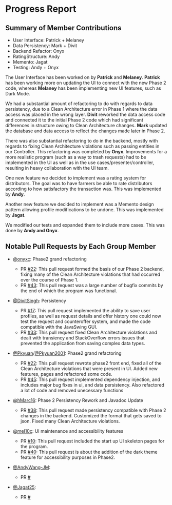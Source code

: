 # Progress Report

## Summary of Member Contributions
- User Interface: Patrick + Melaney
- Data Persistency: Mark + Divit
- Backend Refactor: Onyx
- RatingStructure: Andy
- Memento: Jagat
- Testing: Andy + Onyx

The User Interface has been worked on by **Patrick** and **Melaney**. 
**Patrick** has been working more on updating the UI to connect with the new Phase
2 code, whereas **Melaney** has been implementing new UI features, such as Dark Mode.

We had a substantial amount of refactoring to do with regards to data persistency,
due to a Clean Architecture error in Phase 1 where the data access was placed in the
wrong layer. **Divit** reworked the data access code and connected it to the initial Phase
2 code which had significant differences in structure owing to Clean Architecture
changes. **Mark** updated the database and data access to reflect the changes made
later in Phase 2.

There was also substantial refactoring to do in the backend, mostly with regards to
fixing Clean Architecture violations such as passing entities in our Controller.
This refactoring was completed by **Onyx**. Improvements for a more realistic
program (such as a way to trash requests) had to be implemented in the UI as well as
in the use cases/presenter/controller, resulting in heavy collaboration with the UI
team.

One new feature we decided to implement was a rating system for distributors.
The goal was to have farmers be able to rate distributors according to how 
satisfactory the transaction was. This was implemented by **Andy**.

Another new feature we decided to implement was a Memento design pattern
allowing profile modifications to be undone. This was implemented by **Jagat**.

We modified our tests and expanded them to include more cases.
This was done by **Andy and Onyx**.

## Notable Pull Requests by Each Group Member
- [@onyxc](https://github.com/onyxc): Phase2 grand refactoring
    * PR [#22](https://github.com/CSC207-UofT/course-project-gitgarden/pull/22): This pull request formed the basis of our Phase 2 backend, fixing many of
the Clean Architecture violations that had occurred over the course of Phase 1.
    * PR [#43](https://github.com/CSC207-UofT/course-project-gitgarden/pull/42): This pull request was a large number of bugfix commits by the end of which 
the program was functional.

- [@DivitSingh](https://github.com/DivitSingh): Persistency 
    * PR [#17](https://github.com/CSC207-UofT/course-project-gitgarden/pull/17): This pull request implemented the ability to save user profiles, as well as request details and offer history one could now test the request and counteroffer system, and made the code compatible with the JavaSwing GUI.
    * PR [#33](https://github.com/CSC207-UofT/course-project-gitgarden/pull/33): This pull request fixed Clean Architecture violations and dealt with transiency and StackOverflow errors issues that prevented the application from saving complex data types.

- [@Pkyuan](https://github.com/Pkyuan)/[@Pkyuan2001](https://github.com/pkyuan2001): Phase2 grand refactoring 
    * PR [#22](https://github.com/CSC207-UofT/course-project-gitgarden/pull/22): This pull request rewrote phase2 front end, fixed all of the Clean Architecture violations that were present in UI. Added new features, pages and refactored some code.
    * PR [#45](https://github.com/CSC207-UofT/course-project-gitgarden/pull/45): This pull request implemented dependency injection, and includes major bug fixes in ui, and data persistency. Also refactored a lot of code and removed unecessary functions

- [@hMarc16](https://github.com/hMarc16): Phase 2 Persistency Rework and Javadoc Update 
    * PR [#38](https://github.com/CSC207-UofT/course-project-gitgarden/pull/38): This pull request made persistency compatible with Phase 2 changes in the backend. Customized the format that gets saved to json. Fixed many Clean Architecture violations.

- [@mel10c](https://github.com/mel10c): UI maintenance and accessibility features
    * PR [#10](https://github.com/CSC207-UofT/course-project-gitgarden/pull/10): This pull request included the start up UI skeleton pages for the program.
    * PR [#40](https://github.com/CSC207-UofT/course-project-gitgarden/pull/40): This pull request is about the addition of the dark theme feature for accessibility purposes in Phase2.

- [@AndyWang-JM](https://github.com/AndyWang-JM):
    * PR [#]()

- [@Jagat25](https://github.com/Jagat25):
    * PR [#]()
